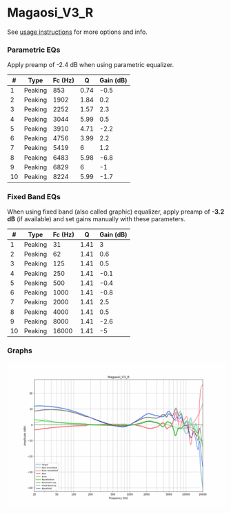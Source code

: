 # Magaosi_V3_R
See [usage instructions](https://github.com/jaakkopasanen/AutoEq#usage) for more options and info.

### Parametric EQs
Apply preamp of -2.4 dB when using parametric equalizer.

|   # | Type    |   Fc (Hz) |    Q |   Gain (dB) |
|-----|---------|-----------|------|-------------|
|   1 | Peaking |       853 | 0.74 |        -0.5 |
|   2 | Peaking |      1902 | 1.84 |         0.2 |
|   3 | Peaking |      2252 | 1.57 |         2.3 |
|   4 | Peaking |      3044 | 5.99 |         0.5 |
|   5 | Peaking |      3910 | 4.71 |        -2.2 |
|   6 | Peaking |      4756 | 3.99 |         2.2 |
|   7 | Peaking |      5419 | 6    |         1.2 |
|   8 | Peaking |      6483 | 5.98 |        -6.8 |
|   9 | Peaking |      6829 | 6    |        -1   |
|  10 | Peaking |      8224 | 5.99 |        -1.7 |

### Fixed Band EQs
When using fixed band (also called graphic) equalizer, apply preamp of **-3.2 dB** (if available) and set gains manually with these parameters.

|   # | Type    |   Fc (Hz) |    Q |   Gain (dB) |
|-----|---------|-----------|------|-------------|
|   1 | Peaking |        31 | 1.41 |         3   |
|   2 | Peaking |        62 | 1.41 |         0.6 |
|   3 | Peaking |       125 | 1.41 |         0.5 |
|   4 | Peaking |       250 | 1.41 |        -0.1 |
|   5 | Peaking |       500 | 1.41 |        -0.4 |
|   6 | Peaking |      1000 | 1.41 |        -0.8 |
|   7 | Peaking |      2000 | 1.41 |         2.5 |
|   8 | Peaking |      4000 | 1.41 |         0.5 |
|   9 | Peaking |      8000 | 1.41 |        -2.6 |
|  10 | Peaking |     16000 | 1.41 |        -5   |

### Graphs
![](./Magaosi_V3_R.png)
